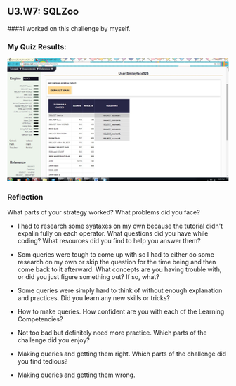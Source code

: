 ## U3.W7: SQLZoo

####I worked on this challenge by myself.



### My Quiz Results:
<img src="https://github.com/smileyface525/phase_0_unit_3/blob/master/week_7/1_SQLzoo/img/1_SQLzoo.JPG">





### Reflection

What parts of your strategy worked? What problems did you face?

-	I had to research some syataxes on my own because the tutorial didn't expalin fully on each 
    operator. 
What questions did you have while coding? What resources did you find to help you answer them?

-	Som queries were tough to come up with so I had to either do some research on my own or
    skip the question for the time being and then come back to it afterward.
What concepts are you having trouble with, or did you just figure something out? If so, what?

-	Some queries were simply hard to think of without enough explanation and practices.
Did you learn any new skills or tricks?

-	How to make queries.
How confident are you with each of the Learning Competencies?

-	Not too bad but definitely need more practice.
Which parts of the challenge did you enjoy?

-	Making queries and getting them right.
Which parts of the challenge did you find tedious?
-	Making queries and getting them wrong.